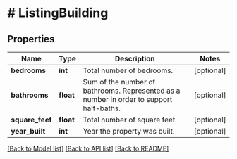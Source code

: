 # # ListingBuilding

## Properties

Name | Type | Description | Notes
------------ | ------------- | ------------- | -------------
**bedrooms** | **int** | Total number of bedrooms. | [optional]
**bathrooms** | **float** | Sum of the number of bathrooms. Represented as a number in order to support half-baths. | [optional]
**square_feet** | **float** | Total number of square feet. | [optional]
**year_built** | **int** | Year the property was built. | [optional]

[[Back to Model list]](../../README.md#models) [[Back to API list]](../../README.md#endpoints) [[Back to README]](../../README.md)
